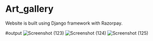 # Art_gallery
Website is built using Django framework with Razorpay.

#output
![Screenshot (123)](https://github.com/khedekarSiddhi/Art_gallery/assets/157152892/2a01f80e-1666-4a7c-998d-a2a9a75c29e6)
![Screenshot (124)](https://github.com/khedekarSiddhi/Art_gallery/assets/157152892/c5e87a20-f436-45e1-a46d-46122487c4e6)
![Screenshot (125)](https://github.com/khedekarSiddhi/Art_gallery/assets/157152892/05fbd53b-89a4-41b2-b46a-6ae1f8b1470a)
